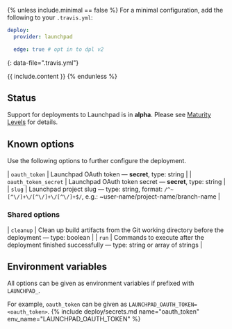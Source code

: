 {% unless include.minimal == false %}
For a minimal configuration, add the following to your `.travis.yml`:

```yaml
deploy:
  provider: launchpad

  edge: true # opt in to dpl v2
```
{: data-file=".travis.yml"}



{{ include.content }}
{% endunless %}

## Status

Support for deployments to Launchpad is in **alpha**. Please see [Maturity Levels](/user/deployment-v2#maturity-levels) for details.
## Known options

Use the following options to further configure the deployment.

| `oauth_token` | Launchpad OAuth token &mdash; **secret**, type: string |
| `oauth_token_secret` | Launchpad OAuth token secret &mdash; **secret**, type: string |
| `slug` | Launchpad project slug &mdash; type: string, format: `/^~[^\/]+\/[^\/]+\/[^\/]+$/`, e.g.: ~user-name/project-name/branch-name |

### Shared options

| `cleanup` | Clean up build artifacts from the Git working directory before the deployment &mdash; type: boolean |
| `run` | Commands to execute after the deployment finished successfully &mdash; type: string or array of strings |

## Environment variables

All options can be given as environment variables if prefixed with `LAUNCHPAD_`.

For example, `oauth_token` can be given as `LAUNCHPAD_OAUTH_TOKEN=<oauth_token>`.
{% include deploy/secrets.md name="oauth_token" env_name="LAUNCHPAD_OAUTH_TOKEN" %}